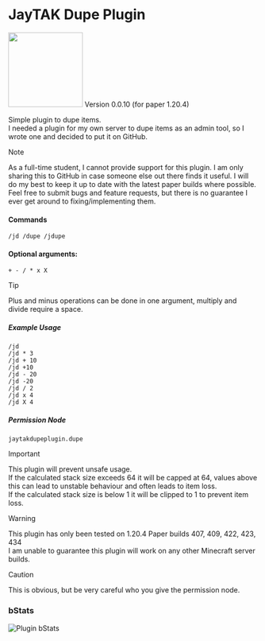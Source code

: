 # JayTAK Dupe Plugin
<img src="https://cdn.modrinth.com/data/6GmjexmT/763a3a8415fa91d680f8d2fee47a58d0210ff097.png" width="150">
Version 0.0.10 (for paper 1.20.4)

Simple plugin to dupe items.<br>
I needed a plugin for my own server to dupe items as an admin tool, so I wrote one and decided to put it on GitHub.

>[!NOTE]
> As a full-time student, I cannot provide support for this plugin. I am only sharing this to GitHub in case someone else out there finds it useful. I will do my best to keep it up to date with the latest paper builds where possible.<br>
>Feel free to submit bugs and feature requests, but there is no guarantee I ever get around to fixing/implementing them.

#### Commands
`/jd /dupe /jdupe`

#### Optional arguments:
`+ - / * x X`

> [!TIP]
> Plus and minus operations can be done in one argument, multiply and divide require a space.

##### Example Usage
```
/jd
/jd * 3
/jd + 10
/jd +10
/jd - 20
/jd -20
/jd / 2
/jd x 4
/jd X 4
```

##### Permission Node
`jaytakdupeplugin.dupe`

> [!IMPORTANT]
> This plugin will prevent unsafe usage.<br>
> If the calculated stack size exceeds 64 it will be capped at 64, values above this can lead to unstable behaviour and often leads to item loss.<br>
> If the calculated stack size is below 1 it will be clipped to 1 to prevent item loss.

> [!WARNING]
> This plugin has only been tested on 1.20.4 Paper builds 407, 409, 422, 423, 434<br>
> I am unable to guarantee this plugin will work on any other Minecraft server builds.

> [!CAUTION]
> This is obvious, but be very careful who you give the permission node.

### bStats

![Plugin bStats](https://bstats.org/signatures/bukkit/JayTAK%20Dupe%20Plugin.svg)
